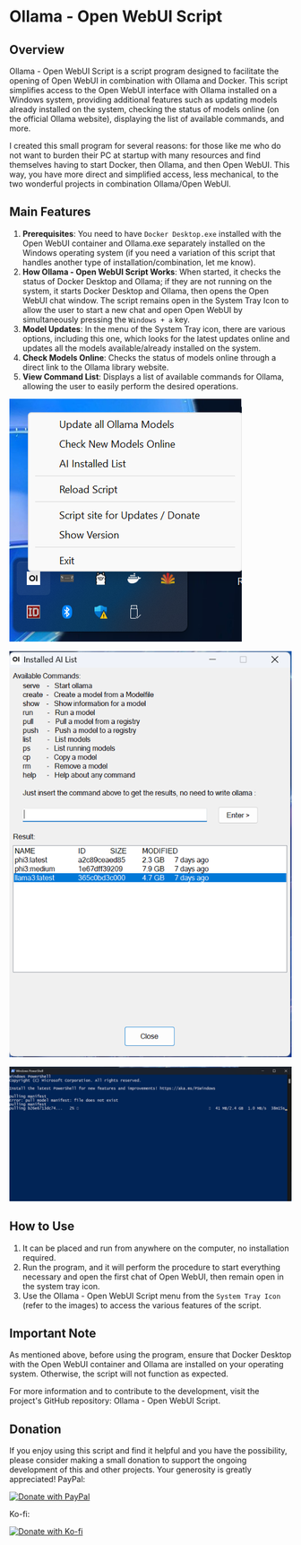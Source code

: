 # Ollama - Open WebUI Script

## Overview

Ollama - Open WebUI Script is a script program designed to facilitate the opening of Open WebUI in combination with Ollama and Docker. This script simplifies access to the Open WebUI interface with Ollama installed on a Windows system, providing additional features such as updating models already installed on the system, checking the status of models online (on the official Ollama website), displaying the list of available commands, and more.

I created this small program for several reasons: for those like me who do not want to burden their PC at startup with many resources and find themselves having to start Docker, then Ollama, and then Open WebUI. This way, you have more direct and simplified access, less mechanical, to the two wonderful projects in combination Ollama/Open WebUI.

## Main Features

1. **Prerequisites**: You need to have `Docker Desktop.exe` installed with the Open WebUI container and Ollama.exe separately installed on the Windows operating system (if you need a variation of this script that handles another type of installation/combination, let me know).
2. **How Ollama - Open WebUI Script Works**: When started, it checks the status of Docker Desktop and Ollama; if they are not running on the system, it starts Docker Desktop and Ollama, then opens the Open WebUI chat window. The script remains open in the System Tray Icon to allow the user to start a new chat and open Open WebUI by simultaneously pressing the `Windows + a` key.
3. **Model Updates**: In the menu of the System Tray icon, there are various options, including this one, which looks for the latest updates online and updates all the models available/already installed on the system.
4. **Check Models Online**: Checks the status of models online through a direct link to the Ollama library website.
5. **View Command List**: Displays a list of available commands for Ollama, allowing the user to easily perform the desired operations.

![Menu System tray](src/SystemTrayMenu.png)

![Installed AI List](src/Installed_AI_List.png)

![Update all AI models](src/Update_all_Ollama_Models_by_PowerShell.png)


## How to Use

1. It can be placed and run from anywhere on the computer, no installation required.
2. Run the program, and it will perform the procedure to start everything necessary and open the first chat of Open WebUI, then remain open in the system tray icon.
3. Use the Ollama - Open WebUI Script menu from the `System Tray Icon` (refer to the images) to access the various features of the script.

## Important Note

As mentioned above, before using the program, ensure that Docker Desktop with the Open WebUI container and Ollama are installed on your operating system. Otherwise, the script will not function as expected.

For more information and to contribute to the development, visit the project's GitHub repository: Ollama - Open WebUI Script.

## Donation
If you enjoy using this script and find it helpful and you have the possibility, please consider making a small donation to support the ongoing development of this and other projects. Your generosity is greatly appreciated!
PayPal:
 
[![Donate with PayPal](https://www.paypalobjects.com/en_US/i/btn/btn_donateCC_LG.gif)](https://www.paypal.com/paypalme/CrisDonate)

Ko-fi:
 
[![Donate with Ko-fi](https://www.ko-fi.com/img/githubbutton_sm.svg)](https://ko-fi.com/special_niewbie)
